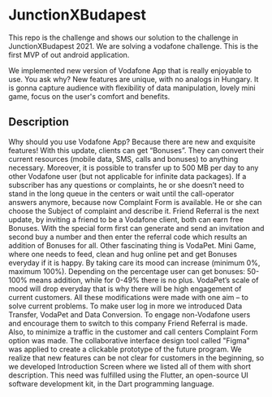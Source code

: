 # JunctionXBudapest
  This repo is the challenge and shows our solution to the challenge in JunctionXBudapest 2021. We are solving a vodafone challenge. This is the first MVP of out android application.

  We implemented new version of Vodafone App that is really enjoyable to use. You ask why? New features are unique, with no analogs in Hungary. It is gonna capture audience with flexibility of data manipulation, lovely mini game, focus on the user's comfort and benefits.

## Description
  Why should you use Vodafone App? Because there are new and exquisite features! With this update, clients can get “Bonuses”. They can convert their current resources (mobile data, SMS, calls and bonuses) to anything necessary. Moreover, it is possible to transfer up to 500 MB per day to any other Vodafone user (but not applicable for infinite data packages). If a subscriber has any questions or complaints, he or she doesn’t need to stand in the long queue in the centers or wait until the call-operator answers anymore, because now Complaint Form is available. He or she can choose the Subject of complaint and describe it. Friend Referral is the next update, by inviting a friend to be a Vodafone client, both can earn free Bonuses. With the special form first can generate and send an invitation and second buy a number and then enter the referral code which results an addition of Bonuses for all. Other fascinating thing is VodaPet. Mini Game, where one needs to feed, clean and hug online pet and get Bonuses everyday if it is happy. By taking care its mood can increase (minimum 0%, maximum 100%). Depending on the percentage user can get bonuses: 50-100% means addition, while for 0-49% there is no plus. VodaPet’s scale of mood will drop everyday that is why there will be high engagement of current customers.
All these modifications were made with one aim – to solve current problems. To make user log in more we introduced Data Transfer, VodaPet and Data Conversion. To engage non-Vodafone users and encourage them to switch to this company Friend Referral is made. Also, to minimize a traffic in the customer and call centers Complaint Form option was made. The collaborative interface design tool called "Figma" was applied to create a clickable prototype of the future program.
We realize that new features can be not clear for customers in the beginning, so we developed Introduction Screen where we listed all of them with short description. This need was fulfilled using the Flutter, an open-source UI software development kit, in the Dart programming language.
